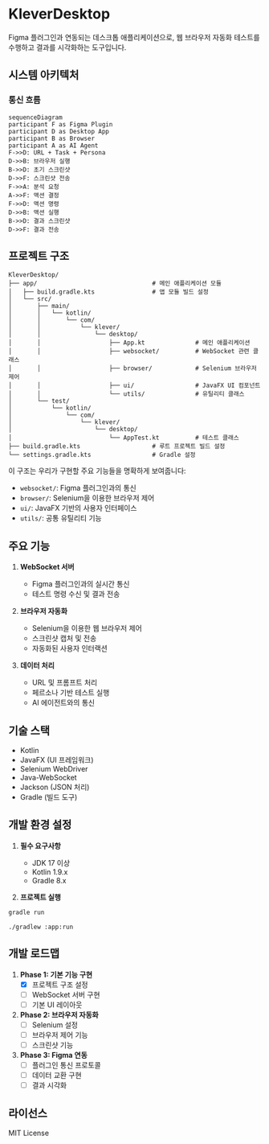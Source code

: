# KleverDesktop

Figma 플러그인과 연동되는 데스크톱 애플리케이션으로, 웹 브라우저 자동화 테스트를 수행하고 결과를 시각화하는 도구입니다.

## 시스템 아키텍처

### 통신 흐름

```mermaid
sequenceDiagram
participant F as Figma Plugin
participant D as Desktop App
participant B as Browser
participant A as AI Agent
F->>D: URL + Task + Persona
D->>B: 브라우저 실행
B->>D: 초기 스크린샷
D->>F: 스크린샷 전송
F->>A: 분석 요청
A->>F: 액션 결정
F->>D: 액션 명령
D->>B: 액션 실행
B->>D: 결과 스크린샷
D->>F: 결과 전송
```

## 프로젝트 구조

```
KleverDesktop/
├── app/                                # 메인 애플리케이션 모듈
│   ├── build.gradle.kts                # 앱 모듈 빌드 설정
│   └── src/
│       ├── main/
│       │   └── kotlin/
│       │       └── com/
│       │           └── klever/
│       │               └── desktop/
│       │                   ├── App.kt              # 메인 애플리케이션
│       │                   ├── websocket/          # WebSocket 관련 클래스
│       │                   ├── browser/            # Selenium 브라우저 제어
│       │                   ├── ui/                 # JavaFX UI 컴포넌트
│       │                   └── utils/              # 유틸리티 클래스
│       └── test/
│           └── kotlin/
│               └── com/
│                   └── klever/
│                       └── desktop/
│                           └── AppTest.kt          # 테스트 클래스
├── build.gradle.kts                    # 루트 프로젝트 빌드 설정
└── settings.gradle.kts                 # Gradle 설정
```

이 구조는 우리가 구현할 주요 기능들을 명확하게 보여줍니다:
- `websocket/`: Figma 플러그인과의 통신
- `browser/`: Selenium을 이용한 브라우저 제어
- `ui/`: JavaFX 기반의 사용자 인터페이스
- `utils/`: 공통 유틸리티 기능

## 주요 기능
1. **WebSocket 서버**
   - Figma 플러그인과의 실시간 통신
   - 테스트 명령 수신 및 결과 전송

2. **브라우저 자동화**
   - Selenium을 이용한 웹 브라우저 제어
   - 스크린샷 캡처 및 전송
   - 자동화된 사용자 인터랙션

3. **데이터 처리**
   - URL 및 프롬프트 처리
   - 페르소나 기반 테스트 실행
   - AI 에이전트와의 통신

## 기술 스택
- Kotlin
- JavaFX (UI 프레임워크)
- Selenium WebDriver
- Java-WebSocket
- Jackson (JSON 처리)
- Gradle (빌드 도구)

## 개발 환경 설정
1. **필수 요구사항**
   - JDK 17 이상
   - Kotlin 1.9.x
   - Gradle 8.x

2. **프로젝트 실행**

```bash
gradle run
```
```
./gradlew :app:run
```

## 개발 로드맵
1. **Phase 1: 기본 기능 구현**
   - [x] 프로젝트 구조 설정
   - [ ] WebSocket 서버 구현
   - [ ] 기본 UI 레이아웃

2. **Phase 2: 브라우저 자동화**
   - [ ] Selenium 설정
   - [ ] 브라우저 제어 기능
   - [ ] 스크린샷 기능

3. **Phase 3: Figma 연동**
   - [ ] 플러그인 통신 프로토콜
   - [ ] 데이터 교환 구현
   - [ ] 결과 시각화

## 라이선스
MIT License